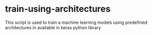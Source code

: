 # train-using-architectures
This script is used to train a machine learning models using predefined architectures in available in keras python library

